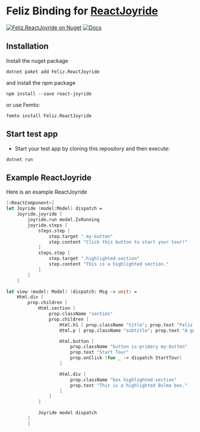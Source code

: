 # Feliz Binding for [ReactJoyride](https://github.com/gilbarbara/react-joyride)

[![Feliz.ReactJoyride on Nuget](https://buildstats.info/nuget/Feliz.ReactJoyride)](https://www.nuget.org/packages/Feliz.ReactJoyride/)
[![Docs](https://github.com/tforkmann/Feliz.ReactJoyride/actions/workflows/Docs.yml/badge.svg)](https://github.com/tforkmann/Feliz.ReactJoyride/actions/workflows/Docs.yml)

## Installation
Install the nuget package
```
dotnet paket add Feliz.ReactJoyride
```

and install the npm package

```
npm install --save react-joyride
```

or use Femto:
```
femto install Feliz.ReactJoyride
```

## Start test app

- Start your test app by cloning this repository and then execute:
```
dotnet run
```

## Example ReactJoyride
Here is an example ReactJoyride
```fs
[<ReactComponent>]
let Joyride (model:Model) dispatch =
    Joyride.joyride [
        joyride.run model.IsRunning
        joyride.steps [
            steps.step [
                step.target ".my-button"
                step.content "Click this button to start your tour!"
            ]
            steps.step [
                step.target ".highlighted-section"
                step.content "This is a highlighted section."
            ]
        ]
    ]

let view (model: Model) (dispatch: Msg -> unit) =
    Html.div [
        prop.children [
            Html.section [
                prop.className "section"
                prop.children [
                    Html.h1 [ prop.className "title"; prop.text "Feliz + Bulma + Joyride" ]
                    Html.p [ prop.className "subtitle"; prop.text "A guided tour example using Joyride." ]

                    Html.button [
                        prop.className "button is-primary my-button"
                        prop.text "Start Tour"
                        prop.onClick (fun _ -> dispatch StartTour)
                    ]

                    Html.div [
                        prop.className "box highlighted-section"
                        prop.text "This is a highlighted Bulma box."
                    ]
                ]
            ]

            Joyride model dispatch
        ]
        ]
```
